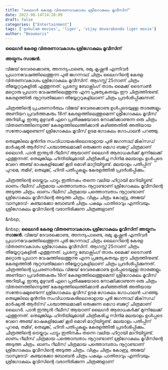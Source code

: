 ```yaml
---
title: "ലൈഗർ കേരള വിതരണാവകാശം ശ്രീഗോകുലം മൂവീസിന്"
date: 2022-08-14T14:28:09
draft: false
categories: ["Entertainment"]
tags: ['gokulam movies', 'liger', 'vijay devarakonda liger movie']
author: "Beaumaris"
---
```


<strong>ലൈഗർ കേരള വിതരണാവകാശം ശ്രീഗോകുലം മൂവീസിന്</strong>

<strong>അയ്മനം സാജൻ.</strong>

വിജയ് ദേവരക്കൊണ്ട, അനന്യപാണ്ടെ, രമ്യ കൃഷ്ണൻ എന്നിവർ പ്രധാനവേഷത്തിലെത്തുന്ന പുരി ജഗന്നാഥ് ചിത്രം ലൈഗറിന്റെ കേരള വിതരണവകാശം ശ്രീഗോകുലം മൂവീസിന്. ആഗസ്റ്റ് 25നാണ് ചിത്രം തീയ്യേറ്ററുകളിൽ എത്തുന്നത്. പ്രശസ്ത ബോക്സിംഗ് താരം മൈക്ക് ടൈസൺ മറ്റൊരു പ്രധാന വേഷത്തിലെത്തുന്നു എന്ന പ്രത്യേകതയും ഈ ചിത്രത്തിനുണ്ട്. കേരളത്തിൽ നൂറ്റമ്പതിലേറെ തീയ്യേറ്ററുകളിലാണ് ചിത്രം പ്രദർശിപ്പിക്കുന്നത്.

ചിത്രത്തിന്റെ പ്രചരണാർത്ഥം വിജയ് ദേവരക്കൊണ്ട ഉൾപ്പടെയുള്ള താരങ്ങളും അണിയറ പ്രവർത്തകരും 18ന് കേരളത്തിലെത്തുമെന്ന് ശ്രീഗോകുലം മൂവീസ് അറിയിച്ചു. ഇന്ത്യ മുഴുവൻ ഏറെ പ്രതീക്ഷയോടെ നോക്കിക്കാണുന്ന ഒരു ചിത്രം വിതരണത്തിനെടുത്ത് കേരളത്തിലെത്തിക്കാൻ കഴിഞ്ഞതിൽ അതിയായ സന്തോഷമുണ്ടെന്ന് ശ്രീഗോകുലം മൂവീസ് ഉടമ ഗോകുലം ഗോപാലൻ പറഞ്ഞു.

തെലുങ്കിലെ മുൻനിര സംവിധായകരിലൊരാളായ പുരി ജഗന്നാഥ് മിക്‌സഡ് മാർഷ്യൽ ആർട്‌സ് പശ്ചാത്തലമാക്കി ഒരുക്കുന്ന മെഗാ ബജറ്റ് ചിത്രമാണ് ലൈഗർ. പാൻ ഇന്ത്യൻ റീലീസ് ആയാണ് ലൈഗർ ആരാധകർക്ക് മുന്നിലേക്ക് എത്തുന്നത്. തെലുങ്കിലും ഹിന്ദിയിലുമായി ചിത്രീകരിച്ച സിനിമ മലയാളം ഉൾപ്പടെ വേറെ അഞ്ച് ഭാഷകളിലേക്ക് കൂടി മൊഴി മാറ്റിയിട്ടുണ്ട്. മലയാളം പതിപ്പിന് പുറമെ, തമിഴ്, തെലുങ്ക്, ഹിന്ദി പതിപ്പുകളും കേരളത്തിൽ പ്രദർശിപ്പിക്കും.

ചിത്രത്തിന്റെ ട്രെയ്ലറും പാട്ടും ഇതിനകം തന്നെ വലിയ ഹിറ്റായി മാറിയിട്ടുണ്ട്. ഓണം റീലീസ് ചിത്രമായ പത്തൊമ്പതാം നൂറ്റാണ്ടാണ് ശ്രീഗോകുലം മൂവീസിന്റെ അടുത്ത ചിത്രം. ഓണം റീലീസ് ചിത്രമായ പത്തൊമ്പതാം നൂറ്റാണ്ടാണ് ശ്രീഗോകുലം മൂവീസിന്റെ അടുത്ത ചിത്രം. വിക്രം ചിത്രം കോബ്ര, അജയ് വാസുദേവ്- കുഞ്ചാക്കോ ബോബൻ ചിത്രം പകലും പാതിരാവും എന്നിവയും ശ്രീഗോകുലം മൂവിസിന്റെ വരാനിരിക്കുന്ന ചിത്രങ്ങളാണ്

&amp;nbsp;

&amp;nbsp;
**ലൈഗർ കേരള വിതരണാവകാശം ശ്രീഗോകുലം മൂവീസിന്** **അയ്മനം സാജൻ.** വിജയ് ദേവരക്കൊണ്ട, അനന്യപാണ്ടെ, രമ്യ കൃഷ്ണൻ എന്നിവർ പ്രധാനവേഷത്തിലെത്തുന്ന പുരി ജഗന്നാഥ് ചിത്രം ലൈഗറിന്റെ കേരള വിതരണവകാശം ശ്രീഗോകുലം മൂവീസിന്. ആഗസ്റ്റ് 25നാണ് ചിത്രം തീയ്യേറ്ററുകളിൽ എത്തുന്നത്. പ്രശസ്ത ബോക്സിംഗ് താരം മൈക്ക് ടൈസൺ മറ്റൊരു പ്രധാന വേഷത്തിലെത്തുന്നു എന്ന പ്രത്യേകതയും ഈ ചിത്രത്തിനുണ്ട്. കേരളത്തിൽ നൂറ്റമ്പതിലേറെ തീയ്യേറ്ററുകളിലാണ് ചിത്രം പ്രദർശിപ്പിക്കുന്നത്. ചിത്രത്തിന്റെ പ്രചരണാർത്ഥം വിജയ് ദേവരക്കൊണ്ട ഉൾപ്പടെയുള്ള താരങ്ങളും അണിയറ പ്രവർത്തകരും 18ന് കേരളത്തിലെത്തുമെന്ന് ശ്രീഗോകുലം മൂവീസ് അറിയിച്ചു. ഇന്ത്യ മുഴുവൻ ഏറെ പ്രതീക്ഷയോടെ നോക്കിക്കാണുന്ന ഒരു ചിത്രം വിതരണത്തിനെടുത്ത് കേരളത്തിലെത്തിക്കാൻ കഴിഞ്ഞതിൽ അതിയായ സന്തോഷമുണ്ടെന്ന് ശ്രീഗോകുലം മൂവീസ് ഉടമ ഗോകുലം ഗോപാലൻ പറഞ്ഞു. തെലുങ്കിലെ മുൻനിര സംവിധായകരിലൊരാളായ പുരി ജഗന്നാഥ് മിക്‌സഡ് മാർഷ്യൽ ആർട്‌സ് പശ്ചാത്തലമാക്കി ഒരുക്കുന്ന മെഗാ ബജറ്റ് ചിത്രമാണ് ലൈഗർ. പാൻ ഇന്ത്യൻ റീലീസ് ആയാണ് ലൈഗർ ആരാധകർക്ക് മുന്നിലേക്ക് എത്തുന്നത്. തെലുങ്കിലും ഹിന്ദിയിലുമായി ചിത്രീകരിച്ച സിനിമ മലയാളം ഉൾപ്പടെ വേറെ അഞ്ച് ഭാഷകളിലേക്ക് കൂടി മൊഴി മാറ്റിയിട്ടുണ്ട്. മലയാളം പതിപ്പിന് പുറമെ, തമിഴ്, തെലുങ്ക്, ഹിന്ദി പതിപ്പുകളും കേരളത്തിൽ പ്രദർശിപ്പിക്കും. ചിത്രത്തിന്റെ ട്രെയ്ലറും പാട്ടും ഇതിനകം തന്നെ വലിയ ഹിറ്റായി മാറിയിട്ടുണ്ട്. ഓണം റീലീസ് ചിത്രമായ പത്തൊമ്പതാം നൂറ്റാണ്ടാണ് ശ്രീഗോകുലം മൂവീസിന്റെ അടുത്ത ചിത്രം. ഓണം റീലീസ് ചിത്രമായ പത്തൊമ്പതാം നൂറ്റാണ്ടാണ് ശ്രീഗോകുലം മൂവീസിന്റെ അടുത്ത ചിത്രം. വിക്രം ചിത്രം കോബ്ര, അജയ് വാസുദേവ്- കുഞ്ചാക്കോ ബോബൻ ചിത്രം പകലും പാതിരാവും എന്നിവയും ശ്രീഗോകുലം മൂവിസിന്റെ വരാനിരിക്കുന്ന ചിത്രങ്ങളാണ് &nbsp; &nbsp;
